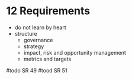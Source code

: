 # 12 Requirements
- do not learn by heart
- structure
	- governance
	- strategy
	- impact, risk and opportunity management
	- metrics and targets
	
#todo SR 49
#tood SR 51
